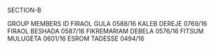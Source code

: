 SECTION-B

GROUP MEMBERS               ID
FIRAOL GULA                 0588/16
KALEB DEREJE                0769/16
FIRAOL BESHADA              0587/16
FIKREMARIAM DEBELA          0576/16
FITSUM MULUGETA             0601/16
ESROM TADESSE               0494/16